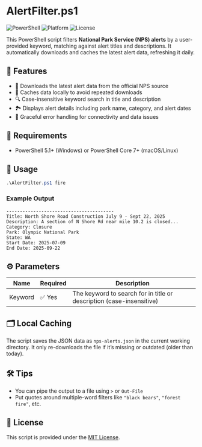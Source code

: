 # AlertFilter.ps1

![PowerShell](https://img.shields.io/badge/PowerShell-5.1+-blue)
![Platform](https://img.shields.io/badge/Platform-Windows%20%7C%20macOS%20%7C%20Linux-lightgrey)
![License](https://img.shields.io/badge/License-MIT-green)

This PowerShell script filters **National Park Service (NPS) alerts** by a user-provided keyword, matching against alert titles and descriptions. It automatically downloads and caches the latest alert data, refreshing it daily.

## 📌 Features

- 🔄 Downloads the latest alert data from the official NPS source
- 💾 Caches data locally to avoid repeated downloads
- 🔍 Case-insensitive keyword search in title and description
- 🏞️ Displays alert details including park name, category, and alert dates
- 🛑 Graceful error handling for connectivity and data issues

## 📁 Requirements

- PowerShell 5.1+ (Windows) or PowerShell Core 7+ (macOS/Linux)

## 🚀 Usage

```powershell
.\AlertFilter.ps1 fire
```

### Example Output

```
----------------------------------------
Title: North Shore Road Construction July 9 - Sept 22, 2025
Description: A section of N Shore Rd near mile 10.2 is closed...
Category: Closure
Park: Olympic National Park
State: WA
Start Date: 2025-07-09
End Date: 2025-09-22
```

## ⚙ Parameters

| Name    | Required | Description                                      |
|---------|----------|--------------------------------------------------|
| Keyword | ✅ Yes   | The keyword to search for in title or description (case-insensitive) |

## 🗂 Local Caching

The script saves the JSON data as `nps-alerts.json` in the current working directory. It only re-downloads the file if it’s missing or outdated (older than today).

## 🛠 Tips

- You can pipe the output to a file using `>` or `Out-File`
- Put quotes around multiple-word filters like `"black bears"`, `"forest fire"`, etc.

## 📄 License

This script is provided under the [MIT License](https://opensource.org/licenses/MIT).

